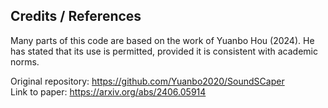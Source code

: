 ## Credits / References

Many parts of this code are based on the work of Yuanbo Hou (2024). He has stated that its use is permitted, provided it is consistent with academic norms.

Original repository: https://github.com/Yuanbo2020/SoundSCaper  
Link to paper: https://arxiv.org/abs/2406.05914

